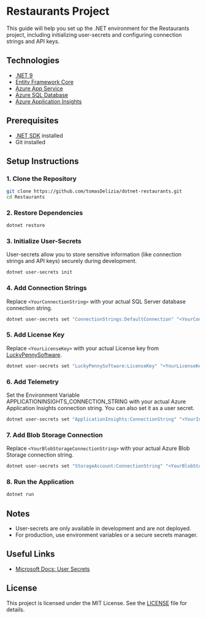 # Restaurants Project

This guide will help you set up the .NET environment for the Restaurants project, including initializing user-secrets and configuring connection strings and API keys.

## Technologies

- [.NET 9](https://dotnet.microsoft.com/download/dotnet/9.0)
- [Entity Framework Core](https://docs.microsoft.com/en-us/ef/core/)
- [Azure App Service](https://docs.microsoft.com/en-us/azure/app-service/)
- [Azure SQL Database](https://docs.microsoft.com/en-us/azure/sql-database/)
- [Azure Application Insights](https://docs.microsoft.com/en-us/azure/azure-monitor/app/app-insights-overview)

## Prerequisites

- [.NET SDK](https://dotnet.microsoft.com/download) installed
- Git installed

## Setup Instructions

### 1. Clone the Repository

```bash
git clone https://github.com/tomasDelizia/dotnet-restaurants.git
cd Restaurants
```

### 2. Restore Dependencies

```bash
dotnet restore
```

### 3. Initialize User-Secrets

User-secrets allow you to store sensitive information (like connection strings and API keys) securely during development.

```bash
dotnet user-secrets init
```

### 4. Add Connection Strings

Replace `<YourConnectionString>` with your actual SQL Server database connection string.

```bash
dotnet user-secrets set "ConnectionStrings:DefaultConnection" "<YourConnectionString>"
```

### 5. Add License Key

Replace `<YourLicenseKey>` with your actual License key from [LuckyPennySoftware](https://luckypennysoftware.com/).

```bash
dotnet user-secrets set "LuckyPennySoftware:LicenseKey" "<YourLicenseKey>"
```

### 6. Add Telemetry

Set the Environment Variable APPLICATIONINSIGHTS_CONNECTION_STRING with your actual Azure Application Insights connection string. You can also set it as a user secret.

```bash
dotnet user-secrets set "ApplicationInsights:ConnectionString" "<YourInstrumentationKey>"
```

### 7. Add Blob Storage Connection
Replace `<YourBlobStorageConnectionString>` with your actual Azure Blob Storage connection string.

```bash
dotnet user-secrets set "StorageAccount:ConnectionString" "<YourBlobStorageConnectionString>"
```


### 8. Run the Application

```bash
dotnet run
```

## Notes

- User-secrets are only available in development and are not deployed.
- For production, use environment variables or a secure secrets manager.

## Useful Links

- [Microsoft Docs: User Secrets](https://learn.microsoft.com/en-us/aspnet/core/security/app-secrets)

## License

This project is licensed under the MIT License. See the [LICENSE](LICENSE) file for details.